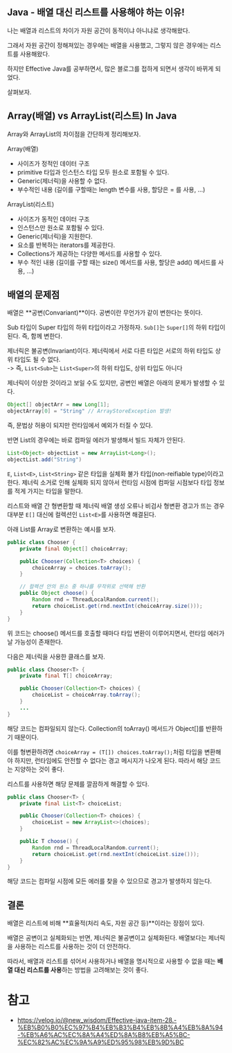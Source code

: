 ## Java -  배열 대신 리스트를 사용해야 하는 이유!

나는 배열과 리스트의 차이가 자원 공간이 동적이냐 아니냐로 생각해왔다.

그래서 자원 공간이 정해져있는 경우에는 배열을 사용했고, 그렇지 않은 경우에는 리스트를 사용해왔다.

하지만 Effective Java를 공부하면서, 많은 블로그를 접하게 되면서 생각이 바뀌게 되었다.

살펴보자.

## Array(배열) vs ArrayList(리스트) In Java

Array와 ArrayList의 차이점을 간단하게 정리해보자.

Array(배열)
- 사이즈가 정적인 데이터 구조
- primitive 타입과 인스턴스 타입 모두 원소로 포함될 수 있다.
- Generic(제너릭)을 사용할 수 없다.
- 부수적인 내용 (길이를 구할때는 length 변수를 사용, 할당은 = 를 사용, ...)

ArrayList(리스트)
- 사이즈가 동적인 데이터 구조
- 인스턴스만 원소로 포함될 수 있다.
- Generic(제너릭)을 지원한다.
- 요소를 반복하는 iterators를 제공한다.
- Collections가 제공하는 다양한 메서드를 사용할 수 있다.
- 부수 적인 내용 (길이를 구할 때는 size() 메서드를 사용, 할당은 add() 메서드를 사용, ...)

## 배열의 문제점

배열은 **공변(Convariant)**이다. 공변이란 무언가가 같이 변한다는 뜻이다.

Sub 타입이 Super 타입의 하위 타입이라고 가정하자. `Sub[]`는 `Super[]`의 하위 타입이 된다. 즉, 함께 변한다.

제너릭은 불공변(Invariant)이다. 제너릭에서 서로 다른 타입은 서로의 하위 타입도 상위 타입도 될 수 없다. <br>
-> 즉, `List<Sub>`는 `List<Super>`의 하위 타입도, 상위 타입도 아니다

제너릭이 이상한 것이라고 보일 수도 있지만, 공변인 배열은 아래의 문제가 발생할 수 있다.
```java
Object[] objectArr = new Long[1];
objectArray[0] = "String" // ArrayStoreException 발생!
```
즉, 문법상 허용이 되지만 런타임에서 예외가 터질 수 있다.

반면 List의 경우에는 바로 컴파일 에러가 발생해서 빌드 자체가 안된다.
```java
List<Object> objectList = new ArrayList<Long>();
objectList.add("String")
```

`E`, `List<E>`, `List<String>` 같은 타입을 실체화 불가 타입(non-reifiable type)이라고 한다. 제너릭 소거로 인해 실체화 되지 않아서 런타임 시점에 컴파일 시점보다 타입 정보를 적게 가지는 타입을 말한다.

리스트와 배열 간 형변환할 때 제너릭 배열 생성 오류나 비검사 형변환 경고가 뜨는 경우 대부분 `E[]` 대신에 컬렉션인 `List<E>`를 사용하면 해결된다.

아래 List를 Array로 변환하는 예시를 보자.
```java
public class Chooser {
    private final Object[] choiceArray;

    public Chooser(Collection<T> choices) {
        choiceArray = choices.toArray();
    }

    // 컬렉션 안의 원소 중 하나를 무작위로 선택해 반환
    public Object choose() {
        Random rnd = ThreadLocalRandom.current();
        return choiceList.get(rnd.nextInt(choiceArray.size()));
    }
}
```
위 코드는 choose() 메서드를 호출할 때마다 타입 변환이 이루어지면서, 런타임 에러가 날 가능성이 존재한다.

다음은 제너릭을 사용한 클래스를 보자.
```java
public class Chooser<T> {
    private final T[] choiceArray;

    public Chooser(Collection<T> choices) {
        choiceList = choiceArray.toArray();
    }
    ...
}
```
해당 코드는 컴파일되지 않는다. Collection의 toArray() 메서드가 Object[]를 반환하기 때문이다.

이를 형변환하려면 `choiceArray = (T[]) choices.toArray();`처럼 타입을 변환해야 하지만, 런타임에도 안전할 수 없다는 경고 메시지가 나오게 된다. 따라서 해당 코드는 지양하는 것이 좋다.

리스트를 사용하면 해당 문제를 깔끔하게 해결할 수 있다.
```java
public class Chooser<T> {
    private final List<T> choiceList;

    public Chooser(Collection<T> choices) {
        choiceList = new ArrayList<>(choices);
    }

    public T choose() {
        Random rnd = ThreadLocalRandom.current();
        return choiceList.get(rnd.nextInt(choiceList.size()));
    }
}
```
해당 코드는 컴파일 시점에 모든 에러를 찾을 수 있으므로 경고가 발생하지 않는다.


## 결론

배열은 리스트에 비해 **효율적(처리 속도, 자원 공간 등)**이라는 장점이 있다.

배열은 공변이고 실체화되는 반면, 제너릭은 불공변이고 실체화된다. 배열보다는 제너릭을 사용하는 리스트를 사용하는 것이 더 안전하다.

따라서, 배열과 리스트를 섞어서 사용하거나 배열을 명시적으로 사용할 수 없을 때는 **배열 대신 리스트를 사용**하는 방법을 고려해보는 것이 좋다. 

# 참고
- https://velog.io/@new_wisdom/Effective-java-item-28.-%EB%B0%B0%EC%97%B4%EB%B3%B4%EB%8B%A4%EB%8A%94-%EB%A6%AC%EC%8A%A4%ED%8A%B8%EB%A5%BC-%EC%82%AC%EC%9A%A9%ED%95%98%EB%9D%BC